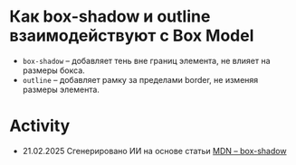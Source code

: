 # Как box-shadow и outline взаимодействуют с Box Model

- `box-shadow` – добавляет тень вне границ элемента, не влияет на размеры бокса.
- `outline` – добавляет рамку за пределами border, не изменяя размеры элемента.

# Activity

- 21.02.2025 Сгенерировано ИИ на основе статьи [MDN – box-shadow](https://developer.mozilla.org/en-US/docs/Web/CSS/box-shadow)
